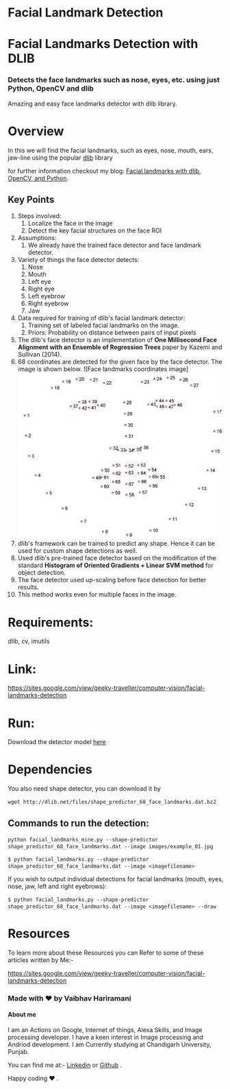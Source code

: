 # Facial Landmark Detection 


# Facial Landmarks Detection with DLIB
### Detects the face landmarks such as nose, eyes, etc. using just Python, OpenCV and dlib

Amazing and easy face landmarks detector with dlib library.
# Overview
In this we will find the facial landmarks, such as eyes, nose, mouth, ears, jaw-line using the popular [dlib](http://dlib.net/) library

for further information checkout my blog: [Facial landmarks with dlib, OpenCV, and Python](https://sites.google.com/view/geeky-traveller/computer-vision/facial-landmarks-detection). 
## **Key Points**
1. Steps involved:
    1. Localize the face in the image
    2. Detect the key facial structures on the face ROI
2. Assumptions:
    1. We already have the trained face detector and face landmark detector.
3. Variety of things the face detector detects:
    1. Nose
    2. Mouth
    3. Left eye
    4. Right eye
    5. Left eyebrow
    6. Right eyebrow
    7. Jaw
4. Data required for training of dlib's facial landmark detector:
    1. Training set of labeled facial landmarks on the image.
    2. Priors: Probability on distance between pairs of input pixels
5. The dlib's face detector is an implementation of **One Millisecond Face Alignment with an Ensemble of Regression Trees** paper by Kazemi and Sullivan (2014).
6. 68 coordinates are detected for the given face by the face detector. The image is shown below.
![Face landmarks coordinates image]
![Alt](https://github.com/vaibhavhariaramani/Facial-Landmarks-Detection-with-DLIB/blob/master/1_mArsPXT2PB19dF4sPR-VSA.jpeg)
7. dlib's framework can be trained to predict any shape. Hence it can be used for custom shape detections as well.
8. Used dlib's pre-trained face detector based on the modification of the standard **Histogram of Oriented Gradients + Linear SVM method** for object detection.
9. The face detector used up-scaling before face detection for better results.
10. This method works even for multiple faces in the image.
# Requirements:

dlib, cv, imutils


# Link:
https://sites.google.com/view/geeky-traveller/computer-vision/facial-landmarks-detection

# Run:
Download the detector model [here](http://dlib.net/files/shape_predictor_68_face_landmarks.dat.bz2)
# Dependencies
You also need shape detector, you can download it by 
```
wget http://dlib.net/files/shape_predictor_68_face_landmarks.dat.bz2
```
 ## **Commands to run the detection:**
 ```
python facial_landmarks_mine.py --shape-predictor shape_predictor_68_face_landmarks.dat --image images/example_01.jpg
```
```
$ python facial_landmarks.py --shape-predictor shape_predictor_68_face_landmarks.dat --image <imagefilename>
```

If you wish to output individual detections for facial landmarks (mouth, eyes, nose, jaw, left and right eyebrows):
```
$ python facial_landmarks.py --shape-predictor shape_predictor_68_face_landmarks.dat --image <imagefilename> --draw
```
# Resources 

To learn more about these Resources you can Refer to some of these articles written by Me:-

https://sites.google.com/view/geeky-traveller/computer-vision/facial-landmarks-detection

### Made with ❤️ by Vaibhav Hariramani
#### About me

I am an Actions on Google, Internet of things, Alexa Skills, and Image processing developer.
I have a keen interest in Image processing and Andriod development.
I am Currently studying at  Chandigarh University, Punjab.

You can find me at:-
[Linkedin](https://www.linkedin.com/in/vaibhav-hariramani-087488186/) or [Github](https://github.com/vaibhavhariaramani) .

Happy coding ❤️ .
